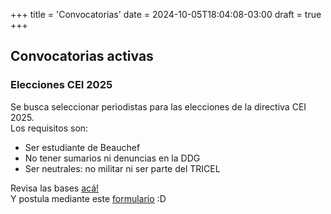 +++
title = 'Convocatorias'
date = 2024-10-05T18:04:08-03:00
draft = true
+++

## Convocatorias activas  
### Elecciones CEI 2025
Se busca seleccionar periodistas para las elecciones de la directiva CEI 2025.  
Los requisitos son:  
* Ser estudiante de Beauchef
* No tener sumarios ni denuncias en la DDG
* Ser neutrales: no militar ni ser parte del TRICEL

Revisa las bases [acá!](https://docs.google.com/document/d/1NhfeMfSSGQ0adw5V5MoYnUYwqIq15DJXhO9j_ceO1eI/edit?usp=sharing "Bases para periodistas")  
Y postula mediante este [formulario](https://docs.google.com/forms/d/e/1FAIpQLSeylKyps9meFIhq8i9-L8LGwTI3-E_SR46i_8m5v855wCleIA/viewform "Formulario de inscripción para periodistas") :D